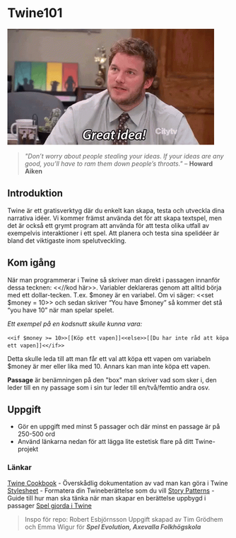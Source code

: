 # Twine101

![](tenor.gif)

> _"Don’t worry about people stealing your ideas. If your ideas are any good, you’ll have to ram them down people’s throats."_
– **Howard Aiken**

## Introduktion
Twine är ett gratisverktyg där du enkelt kan skapa, testa och utveckla dina narrativa idéer. Vi kommer främst använda det för att skapa textspel, men det är också ett grymt program att använda för att testa olika utfall av exempelvis interaktioner i ett spel. Att planera och testa sina spelidéer är bland det viktigaste inom spelutveckling.

## Kom igång
När man programmerar i Twine så skriver man direkt i passagen innanför dessa tecknen: <<//kod här>>. Variabler deklareras genom att alltid börja med ett dollar-tecken. T.ex. $money är en variabel. Om vi säger: <<set $money = 10>> och sedan skriver “You have $money” så kommer det stå “you have 10” när man spelar spelet.

*Ett exempel på en kodsnutt skulle kunna vara:*

`<<if $money >= 10>>[[Köp ett vapen]]<<else>>[[Du har inte råd att köpa ett vapen]]<</if>>`

Detta skulle leda till att man får ett val att köpa ett vapen om variabeln $money är mer eller lika med 10. Annars kan man inte köpa ett vapen.

**Passage** är benämningen på den "box" man skriver vad som sker i, den leder till en ny passage som i sin tur leder till en/två/femtio andra osv.


## Uppgift
- Gör en uppgift med minst 5 passager och där minst en passage är på 250-500 ord
- Använd länkarna nedan för att lägga lite estetisk flare på ditt Twine-projekt

### Länkar
[Twine Cookbook]([url](https://twinery.org/cookbook/index.html)) - Överskådlig dokumentation av vad man kan göra i Twine
[Stylesheet]([url](https://www.w3schools.com/css/default.asp)) - Formatera din Twineberättelse som du vill
[Story Patterns]([url](https://heterogenoustasks.wordpress.com/2015/01/26/standard-patterns-in-choice-based-games/)) - Guide till hur man ska tänka när man skapar en berättelse uppbygd i passager
[Spel gjorda i Twine]([url](https://itch.io/games/made-with-twine))

> Inspo för repo: Robert Esbjörnsson
> Uppgift skapad av Tim Grödhem och Emma Wigur för **_Spel Evolution, Axevalla Folkhögskola_**

